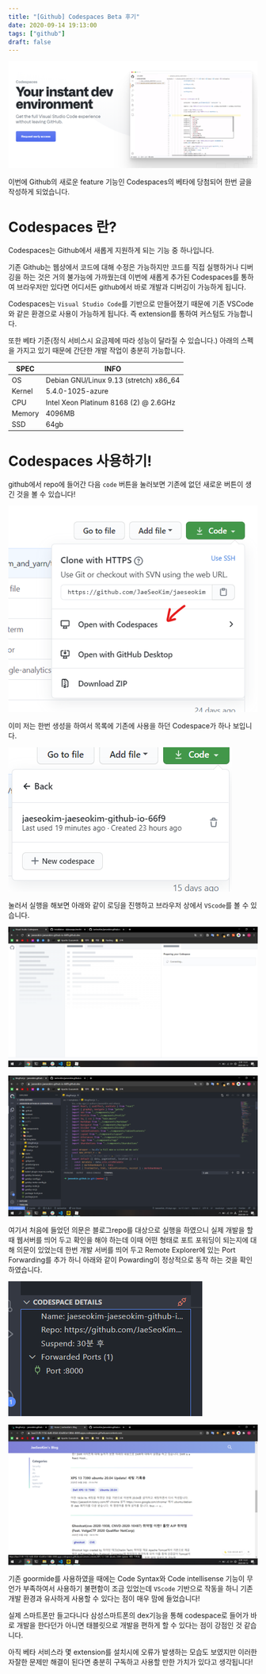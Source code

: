 ```yaml
---
title: "[Github] Codespaces Beta 후기"
date: 2020-09-14 19:13:00
tags: ["github"]
draft: false
---
```


[![image-20200913223241920](image/github-codespaces-beta-review/image-20200913223241920.png)](https://github.com/features/codespaces)

이번에 Github의 새로운 feature 기능인 Codespaces의 베타에 당첨되어 한번 글을 작성하게 되었습니다.

# Codespaces 란?

Codespaces는 Github에서 새롭게 지원하게 되는 기능 중 하나입니다.

기존 Github는 웹상에서 코드에 대해 수정은 가능하지만 코드를 직접 실행하거나 디버깅을 하는 것은 거의 불가능에 가까웠는데 이번에 새롭게 추가된 Codespaces를 통하여 브라우저만 있다면 어디서든 github에서 바로 개발과 디버깅이 가능하게 됩니다.

Codespaces는 `Visual Studio Code`를 기반으로 만들어졌기 때문에 기존 VSCode와 같은 환경으로 사용이 가능하게 됩니다. 즉 extension를 통하여 커스텀도 가능합니다.

또한 베타 기준(정식 서비스시 요금제에 따라 성능이 달라질 수 있습니다.) 아래의 스펙을 가지고 있기 때문에 간단한 개발 작업이 충분히 가능합니다.

| SPEC   | INFO                                   |
| ------ | -------------------------------------- |
| OS     | Debian GNU/Linux 9.13 (stretch) x86_64 |
| Kernel | 5.4.0-1025-azure                       |
| CPU    | Intel Xeon Platinum 8168 (2) @ 2.6GHz  |
| Memory | 4096MB                                 |
| SSD    | 64gb                                   |

# Codespaces 사용하기!

github에서 repo에 들어간 다음 `code` 버튼을 눌러보면 기존에 없던 새로운 버튼이 생긴 것을 볼 수 있습니다!

![image-20200913232858291](image/github-codespaces-beta-review/image-20200913232858291.png)

이미 저는 한번 생성을 하여서 목록에 기존에 사용을 하던 Codespace가 하나 보입니다.

![image-20200913232943403](image/github-codespaces-beta-review/image-20200913232943403.png)

눌러서 실행을 해보면 아래와 같이 로딩을 진행하고 브라우저 상에서 `VScode`를 볼 수 있습니다.

![image-20200913233147369](image/github-codespaces-beta-review/image-20200913233147369.png)

![image-20200913233328242](image/github-codespaces-beta-review/image-20200913233328242.png)

여기서 처음에 들었던 의문은 블로그repo를 대상으로 실행을 하였으니 실제 개발을 할때 웹서버를 띄어 두고 확인을 해야 하는데 이때 어떤 형태로 포트 포워딩이 되는지에 대해 의문이 있었는데 한번 개발 서버를 띄어 두고 Remote Explorer에 있는 Port Forwarding를 추가 하니 아래와 같이 Powarding이 정상적으로 동작 하는 것을 확인 하였습니다.

![image-20200913233735461](image/github-codespaces-beta-review/image-20200913233735461.png)

![image-20200913233743790](image/github-codespaces-beta-review/image-20200913233743790.png)

기존 goormide를 사용하였을 때에는 Code Syntax와 Code intellisense 기능이 무언가 부족하여서 사용하기 불편함이 조금 있었는데 `VScode` 기반으로 작동을 하니 기존 개발 환경과 유사하게 사용할 수 있다는 점이 매우 맘에 들었습니다!

실제 스마트폰만 들고다니다 삼성스마트폰의 dex기능을 통해 codespace로 들어가 바로 개발을 한다던가 아니면 태블릿으로 개발을 편하게 할 수 있다는 점이 강점인 것 같습니다.

아직 베타 서비스라 몇 extension를 설치시에 오류가 발생하는 모습도 보였지만 이러한 자잘한 문제만 해결이 된다면 충분히 구독하고 사용할 만한 가치가 있다고 생각됩니다!
